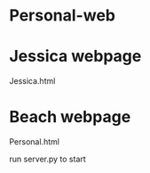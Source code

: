 # Personal-web
<h1>Jessica webpage</h1>
<P>Jessica.html</p>

<h1>Beach webpage</h1>
<P>Personal.html</p>

run server.py to start
